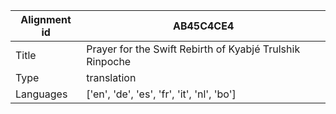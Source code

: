|Alignment id | AB45C4CE4
| --- | --- 
|Title | Prayer for the Swift Rebirth of Kyabjé Trulshik Rinpoche 
|Type | translation
|Languages | ['en', 'de', 'es', 'fr', 'it', 'nl', 'bo']